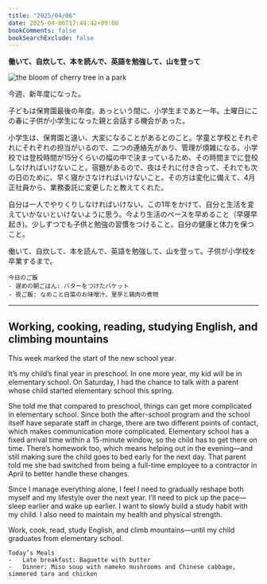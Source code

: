 ```yaml
---
title: "2025/04/06"
date: 2025-04-06T17:44:42+09:00
bookComments: false
bookSearchExclude: false
---
```


**働いて、自炊して、本を読んで、英語を勉強して、山を登って**

![the bloom of cherry tree in a park](../IMG_1504.jpg)


今週、新年度になった。

子どもは保育園最後の年度。あっという間に、小学生まであと一年。土曜日にこの春に子供が小学生になった親と会話する機会があった。

小学生は、保育園と違い、大変になることがあるとのこと。学童と学校とそれぞれにそれぞれの担当がいるので、二つの連絡先があり、管理が煩雑になる。小学校では登校時間が15分くらいの幅の中で決まっているため、その時間までに登校しなければいけないこと。宿題があるので、夜はそれに付き合って、それでも次の日のために、早く寝かさなければいけないこと。その方は変化に備えて、4月正社員から、業務委託に変更したと教えてくれた。

自分は一人でやりくりしなければいけない。この1年をかけて、自分と生活を変えていかないといけないように思う。今より生活のペースを早めること（早寝早起き)。少しずつでも子供と勉強の習慣をつけること。自分の健康と体力を保つこと。

働いて、自炊して、本を読んで、英語を勉強して、山を登って。子供が小学校を卒業するまで。


	今日のご飯
	- 遅めの朝ごはん: バターをつけたバケット
	- 夜ご飯: なめこと白菜のお味噌汁、里芋と鶏肉の煮物


---
## Working, cooking, reading, studying English, and climbing mountains


This week marked the start of the new school year.

It’s my child’s final year in preschool. In one more year, my kid will be in elementary school. On Saturday, I had the chance to talk with a parent whose child started elementary school this spring.

She told me that compared to preschool, things can get more complicated in elementary school. Since both the after-school program and the school itself have separate staff in charge, there are two different points of contact, which makes communication more complicated. Elementary school has a fixed arrival time within a 15-minute window, so the child has to get there on time. There’s homework too, which means helping out in the evening—and still making sure the child goes to bed early for the next day. That parent told me she had switched from being a full-time employee to a contractor in April to better handle these changes.

Since I manage everything alone, I feel I need to gradually reshape both myself and my lifestyle over the next year. I’ll need to pick up the pace—sleep earlier and wake up earlier. I want to slowly build a study habit with my child. I also need to maintain my health and physical strength. 

Work, cook, read, study English, and climb mountains—until my child graduates from elementary school.




	Today’s Meals
	-	Late breakfast: Baguette with butter
	-	Dinner: Miso soup with nameko mushrooms and Chinese cabbage, simmered taro and chicken
	


